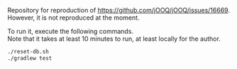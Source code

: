 Repository for reproduction of https://github.com/jOOQ/jOOQ/issues/16669.  
However, it is not reproduced at the moment.

To run it, execute the following commands.  
Note that it takes at least 10 minutes to run, at least locally for the author.

```bash
./reset-db.sh
./gradlew test
```
